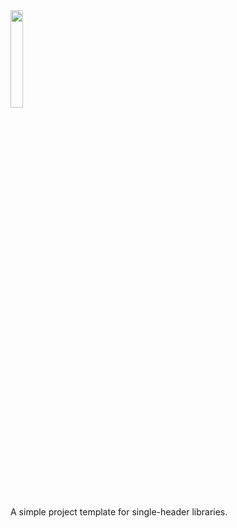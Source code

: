 <img src="https://github.com/LPeter1997/CppLibraryTemplate/blob/master/logo.svg" width="20%">

A simple project template for single-header libraries.
